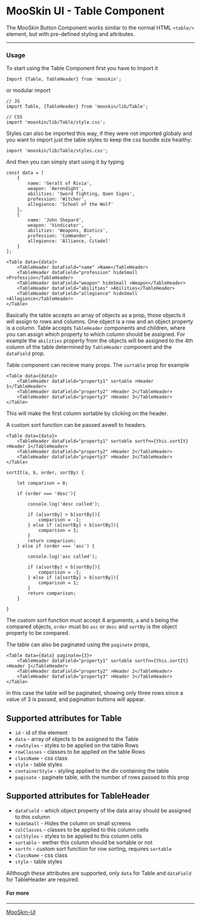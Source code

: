 # MooSkin UI - Table Component

The MooSkin Button Component works similar to the normal HTML `<table/>` element, but with pre-defined styling and attributes.

___

### Usage

To start using the Table Component first you have to Import it

```
Import {Table, TableHeader} from 'mooskin';
```
or modular import
```
// JS
import Table, {TableHeader} from 'mooskin/lib/Table';

// CSS
import 'mooskin/lib/Table/style.css';
```

Styles can also be imported this way, if they were not imported globaly and you want to import just the table styles to keep the css bundle size healthy: 

```
import 'mooskin/lib/Table/styles.css';
```

And then you can simply start using it by typing

```
const data = [
    {
        name: 'Geralt of Rivia',
        weapon: 'Aerondight',
        abilities: 'Sword fighting, Quen Signs',
        profession: 'Witcher',
        allegience: 'School of the Wolf'
    },
    {
        name: 'John Shepard',
        weapon: 'Vindicator',
        abilities: 'Weapons, Biotics',
        profession: 'Commander',
        allegience: 'Alliance, Citadel'
    }
];

<Table data={data}>
    <TableHeader dataField="name" >Name</TableHeader>
    <TableHeader dataField="profession" hideSmall >Profession</TableHeader>
    <TableHeader dataField="weapon" hideSmall >Weapon</TableHeader>
    <TableHeader dataField="abilities" >Abilities</TableHeader>
    <TableHeader dataField="allegience" hideSmall >Allegience</TableHeader>
</Table>
```
Basically the table accepts an array of objects as a prop, those objects it will assign to rows and columns. One object is a row and an object property is a column. Table accepts `TableHeader` components and children, where you can assign which property to which column should be assigned. For example the `abilities` property from the objects will be assigned to the 4th column of the table determined by `TableHeader` component and the `dataField` prop.

Table component can recieve many props. The `sortable` prop for example
```
<Table data={data}>
    <TableHeader dataField="property1" sortable >Header 1</TableHeader>
    <TableHeader dataField="property2" >Header 2</TableHeader>
    <TableHeader dataField="property3" >Header 3</TableHeader>
</Table>
```
This will make the first column sortable by clicking on the header.

A custom sort function can be passed aswell to headers.

```
<Table data={data}>
    <TableHeader dataField="property1" sortable sortfn={this.sortIt} >Header 1</TableHeader>
    <TableHeader dataField="property2" >Header 2</TableHeader>
    <TableHeader dataField="property3" >Header 3</TableHeader>
</Table>

sortIt(a, b, order, sortBy) {

    let comparison = 0;

    if (order === 'desc'){

        console.log('desc called');

        if (a[sortBy] > b[sortBy]){
            comparison = -1;
        } else if (a[sortBy] < b[sortBy]){
            comparison = 1;
        }
        return comparison;
    } else if (order === 'asc') {

        console.log('asc called');

        if (a[sortBy] < b[sortBy]){
            comparison = -1;
        } else if (a[sortBy] > b[sortBy]){
            comparison = 1;
        }
        return comparison;
    }

}
```
The custom sort function must accept 4 arguments, `a` and `b` being the compared objects, `order` must bo `asc` or `desc` and `sortBy` is the object property to be compared.

The table can also be paginated using the `paginate` props,

```
<Table data={data} paginate={3}>
    <TableHeader dataField="property1" sortable sortfn={this.sortIt} >Header 1</TableHeader>
    <TableHeader dataField="property2" >Header 2</TableHeader>
    <TableHeader dataField="property3" >Header 3</TableHeader>
</Table>
```
in this case the table will be paginated, showing only three rows since a value of 3 is passed, and pagination buttons will appear.

<div class="playground-doc">

## Supported attributes for Table

* `id` - id of the element
* `data` - array of objects to be assigned to the Table
* `rowStyles` - styles to be applied on the table Rows
* `rowClasses` - classes to be applied on the table Rows
* `className` - css class
* `style` - table styles
* `containerStyle` - styling applied to the div containing the table
* `paginate` - paginate table, with the number of rows passed to this prop

## Supported attributes for TableHeader

* `dataField` - which object property of the data array should be assigned to this column
* `hideSmall` - Hides the column on small screens
* `colClasses` - classes to be applied to this column cells
* `colStyles` - styles to be applied to this column cells
* `sortable` - wether this column should be sortable or not
* `sortfn` - custom sort function for row sorting, requires `sortable`
* `className` - css class
* `style` - table styles

Allthough these attributes are supported, only `data` for Table and `dataField` for TableHeader are required.

</div>

#### For more

___

[MooSkin-UI](https://github.com/moosend/mooskin-ui)
